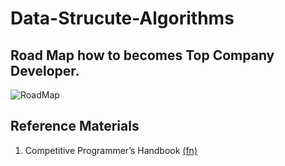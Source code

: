 # Data-Strucute-Algorithms

## Road Map how to becomes Top Company Developer.

![RoadMap](https://user-images.githubusercontent.com/11626327/103853417-53e83780-50f1-11eb-986a-71b367a3d8a2.jpg)


## Reference Materials 
1. Competitive Programmer’s Handbook [(fn)](https://cses.fi/book/book.pdf)
